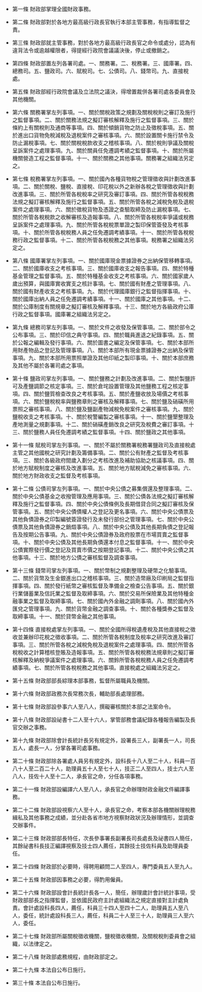 * 第一條 財政部掌理全國財政事務。

* 第二條 財政部對於各地方最高級行政長官執行本部主管事務，有指導監督之責。

* 第三條 財政部就主管事務，對於各地方最高級行政長官之命令或處分，認為有違背法令或逾越權限者，得提經行政院會議議決後，停止或撤銷之。

* 第四條 財政部置左列各署司處。一、關務署。二、稅務署。三、國庫署。四、總務司。五、鹽政司。六、賦稅司。七、公債司。八、錢幣司。九、直接稅處。

* 第五條 財政部經行政院會議及立法院之議決，得增置裁併各署司處各委員會及其他機關。

* 第六條 關務署掌左列事項。一、關於關稅政策之規劃及關稅稅則之審訂及施行之監督事項。二、關於關務法規之擬訂審核解釋及施行之監督事項。三、關於條約上有關稅則及通商等事項。四、關於傾銷貨物之防止及徵稅事項。五、關於進出口貨物免稅減稅及退稅案件之審核事項。六、關於設置關卡施行禁令及防止漏稅事項。七、關於關稅稅款收支之稽核事項。八、關於稅則爭議及關稅呈訴案件之處理事項。九、關於關員任免遷調考績之監督事項。十、關於所屬機關營造工程之監督事項。十一、關於關務之其他事項。關務署之組織法另定之。

* 第七條 稅務署掌左列事項。一、關於國內各種貨物稅之管理徵收與計劃改進事項。二、關於關稅、鹽稅、直接稅、印花稅以外之新辦各稅之管理徵收與計劃改進事項。三、關於所管各稅稅率之研究及審訂事項。四、關於所管各稅稅務法規之擬訂審核解釋及施行之監督事項。五、關於所管各稅之減稅免稅及退稅案件之處理事項。六、關於徵稅貨物及憑證之查驗取締及防止漏稅事項。七、關於所管各稅稅款之收解審核及造報事項。八、關於所管各稅稅率爭議或稅務呈訴案件之處理事項。九、關於所管各稅稅票單證之製印保管簽發及考核事項。十、關於所管各稅稅務人員之任免遷調考績事項。十一、關於所管各稅稅務行政之監督事項。十二、關於所管各稅稅務之其他事項。稅務署之組織法另定之。

* 第八條 國庫署掌左列事項。一、關於國庫現金票據證券之出納保管移轉事項。二、關於國庫收支之考核事項。三、關於國庫收支之報告事項。四、關於特種基金管理之監督事項。五、關於特種基金收支之考核事項。六、關於國家歲人歲出預算，與國庫實收實支之核計事項。七、關於國有財產之管理事項。八、關於國有財產收支之考核事項。九、關於代理國庫銀行之監督指揮事項。十、關於國庫出納人員之任免遷調考績事項。十一、關於國庫之其他事項。十二、關於公庫制度有關規章之擬訂審核及解釋事項。十三、關於地方各級政府公庫行政之監督事項。國庫署之組織法另定之。

* 第九條 總務司掌左列事項。一、關於文件之收發及保管事項。二、關於部令之公布事項。三、關於印信之典守事項。四、關於職員進退之紀錄事項。五、關於公報之編輯及發行事項。六、關於圖書之編定及保管事項。七、關於本部所用財產物品之登記及管理事項。八、關於本部所有現金票據證券之出納及保管事項。九、關於本部所用票照單證及其他印紙之製印事項。十、關於本部庶務及其他不屬於各署司處之事項。

* 第十條 鹽政司掌左列事項。一、關於鹽務之計劃及改進事項。二、關於製鹽許可及產鹽調節之核定事項。三、關於倉垞設置管理及其他鹽務工程之核定事項。四、關於鹽質檢查改良之考核事項。五、關於產鹽收放及場價之考核事項。六、關於鹽稅稅率與鹽務章則之審核及解釋事項。七、關於鹽及硝磺所用票照之審核事項。八、關於鹽及鹽副產物減稅免稅案件之審核事項。九、關於鹽稅收支之考核事項。十、關於稅警編製之審核事項。十一、關於鹽墾整理及產地測量之規劃事項。十二、關於硝磺產銷改良之研究及稅費之審訂事項。十三、關於鹽務人員任免遷調考績之監督事項。十四、關於鹽政之其他事項。

* 第十一條 賦稅司掌左列事項。一、關於不屬於關務署稅務署鹽政司及直接稅處主管之其他國稅之研究計劃及籌備事項。二、關於公有財產之監督及考核事項。三、關於各級政府間歲入劃分之考核改進及補助協助之核議事項。四、關於地方賦稅制度之審核及改進事項。五、關於地方賦稅減免之審核事項。六、關於地方財政收支之監督及考核事項。

* 第十二條 公債司掌左列事項。一、關於中央公債之募集償還及整理事項。二、關於中央公債基金之收撥管理及應用事項。三、關於公債各法規之擬訂審核解釋及施行之監督事項。四、關於中央公債條例及長期借貸合同之擬訂審核及保管事項。五、關於中央公債債權人之登記及更名事項。六、關於中央公債票及其他負債證券之印製編號簽證發行及未發行部份之管理事項。七、關於中央公債票及其他負債證券之銷燬事項。八、關於中央公債及其他長期負債之登記報告及按期公告事項。九、關於中央公債證券及政府股票在市場買賣之監督事項。十、關於中央公債及其他長期負債還本付息之監督事項。十一、關於中央公債實際發行價之登記及買賣市價之按期登記事項。十二、關於中央公債之其他事項。十三、關於地方公債之審核監督及調查事項。

* 第十三條 錢幣司掌左列事項。一、關於幣制之規劃整理及硬幣之化驗事項。二、關於貨幣及生金銀進出口之稽核事項。三、關於造幣廠及印刷局之監督指揮事項。四、關於發行紙幣之審核監督及準備金之檢查公告事項。五、關於銀行業儲蓄業及信託業之監督及取締事項。六、關於交易所保險業及其他特種金融事業之監督及取締事項。七、關於國內外金融之調劑事項。八、關於國內外匯兌之管理事項。九、關於貨幣金融之調查事項。十、關於各種獎券之監督及取締事項。十一、關於貸幣金融之其他事項。

* 第十四條 直接稅處掌左列事項。一、關於全國所得稅遺產稅及其他直接稅之徵收並兼辦印花稅之徵收事項。二、關於所管各稅制度及稅率之研究改進及審訂事項。三、關於所管各稅之減稅免稅及退稅案件之處理事項。四、關於所管各稅稅收之計算稽核登賬及造報事項。五、關於所管各稅稅務法規章則之擬訂審核解釋及納稅爭議案件之處理事項。六、關鈴所管各稅稅務人員之任免遷調考績事項。七、關於所管各稅稅務之其他事項。直接稅處之組織法另定之。

* 第十五條 財政部部長綜理本部事務，監督所屬職員及機關。

* 第十六條 財政部政務次長常務次長，輔助部長處理部務。

* 第十七條 財政部設參事六人至八人，撰礙審核關於本部之法案命令。

* 第十八條 財政部設祕書十二人至十六人，掌管部務會議紀錄各種報告編製及長官交辦之事務。

* 第十九條 財政部除會計長統計長另有規定外，設署長三人，副署長一人，司長五人，處長一人，分掌各署司處事務。

* 第二十條 財政部除各署處人員另有規定外，設科長十八人至二十人，科員一百八十人至二百二十人，助理員五十人至七十人，技正二人至四人，技士六人至八人，技佐十人至十二人，承長官之命，分任各項事務。

* 第二十一條 財政部設編譯六人至八人，承長官之命辦理財政金融文件編譯事務。

* 第二十二條 財政部設視察六人至十人，承長官之命，考察本部各機關辦理稅務緝私及其他事務之成績，並分赴各省市地方視察財政狀況及辦理情形，並調查交辦事件。

* 第二十三條 財政部部長特任，次長參事署長副署長司長處長及祕書四人簡任，其餘祕書科長技正編譯視察及技士四人薦任，其餘技士技佐科員及助理員委任。

* 第二十四條 財政部於必要時，得聘用顧問二人至四人，專門委員五人至九人。

* 第二十五條 財政部因事務之必要，得酌用僱員。

* 第二十六條 財政部設會計長統計長各一人，簡任，辦理歲計會計統計事項，受財政部部長之指揮監督，並依國民政府主計處組織法之規定直接對主計處負責。會計處設科長四人，薦任，科員三十四人至四十二人，助理員五人至八人，委任，統計處設科長三人，薦任，科員二十人至三十人，助理員三人至六人，委任。

* 第二十七條 財政部所屬關稅徵收機關，鹽稅徵收機關，及關稅稅則委員會之組織，以法律定之。

* 第二十八條 財政部處務規程，由財政部定之。

* 第二十九條 本法自公布日施行。

* 第三十條 本法自公布日施行。

